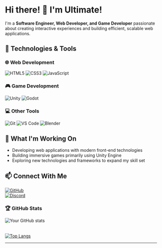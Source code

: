 <!--## Hello there, I'm Ultimate! 👋 -->

# Hi there! 👋 I'm Ultimate!

I'm a **Software Engineer, Web Developer, and Game Developer** passionate about creating interactive experiences and building efficient, scalable web applications.

## 🔧 Technologies & Tools  

### 🌐 Web Development  
![HTML5](https://img.shields.io/badge/-HTML5-E34F26?style=flat-square&logo=html5&logoColor=white) 
![CSS3](https://img.shields.io/badge/-CSS3-1572B6?style=flat-square&logo=css3&logoColor=white) 
![JavaScript](https://img.shields.io/badge/-JavaScript-F7DF1E?style=flat-square&logo=javascript&logoColor=black) 

### 🎮 Game Development  
![Unity](https://img.shields.io/badge/-Unity-000000?style=flat-square&logo=unity&logoColor=white) 
![Godot](https://img.shields.io/badge/-Godot-478CBF?style=flat-square&logo=godot-engine&logoColor=white) 

### 💻 Other Tools  
![Git](https://img.shields.io/badge/-Git-F05032?style=flat-square&logo=git&logoColor=white) 
![VS Code](https://img.shields.io/badge/-VS%20Code-007ACC?style=flat-square&logo=visual-studio-code&logoColor=white) 
![Blender](https://img.shields.io/badge/-Blender-F5792A?style=flat-square&logo=blender&logoColor=white) 

## 🚀 What I'm Working On  
- Developing web applications with modern front-end technologies  
- Building immersive games primarily using Unity Engine  
- Exploring new technologies and frameworks to expand my skill set  

## 📫 Connect With Me  
[![GitHub](https://img.shields.io/badge/GitHub-181717?style=flat-square&logo=github&logoColor=white)](https://github.com/Ultimate-69)  
[![Discord](https://img.shields.io/badge/Discord-5865F2?style=flat-square&logo=discord&logoColor=white)](https://discordapp.com/users/529382458945306649)  

### 🏆 GitHub Stats  
![Your GitHub stats](https://github-readme-stats.vercel.app/api?username=Ultimate-69&show_icons=true&theme=tokyonight)  
<br>  
[![Top Langs](https://github-readme-stats.vercel.app/api/top-langs/?username=Ultimate-69&show_icons=true&theme=tokyonight)](https://github.com/anuraghazra/github-readme-stats)  

---

